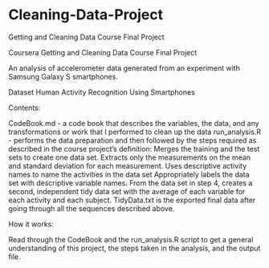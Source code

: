 # Cleaning-Data-Project
Getting and Cleaning Data Course Final Project

Coursera Getting and Cleaning Data Course Final Project

An analysis of accelerometer data generated from an experiment with Samsung Galaxy S smartphones.

Dataset Human Activity Recognition Using Smartphones

Contents:

CodeBook.md - a code book that describes the variables, the data, and any transformations or work that I performed to clean up the data
run_analysis.R - performs the data preparation and then followed by the steps required as described in the course project’s definition: Merges the training and the test sets to create one data set. Extracts only the measurements on the mean and standard deviation for each measurement. Uses descriptive activity names to name the activities in the data set Appropriately labels the data set with descriptive variable names. From the data set in step 4, creates a second, independent tidy data set with the average of each variable for each activity and each subject.
TidyData.txt is the exported final data after going through all the sequences described above.

How it works:

Read through the CodeBook and the run_analysis.R script to get a general understanding of this project, the steps taken in the analysis, and the output file.